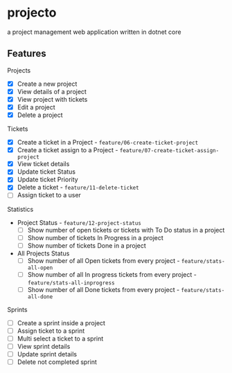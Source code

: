 # projecto
a project management web application written in dotnet core

## Features

Projects
- [x] Create a new project
- [x] View details of a project
- [x] View project with tickets
- [x] Edit a project
- [x] Delete a project

Tickets
- [x] Create a ticket in a Project - `feature/06-create-ticket-project`
- [x] Create a ticket assign to a Project - `feature/07-create-ticket-assign-project`
- [x] View ticket details 
- [x] Update ticket Status
- [x] Update ticket Priority
- [x] Delete a ticket - `feature/11-delete-ticket`
- [ ] Assign ticket to a user

Statistics
- Project Status - `feature/12-project-status`
  - [ ] Show number of open tickets or tickets with To Do status in a project
  - [ ] Show number of tickets In Progress in a project 
  - [ ] Show number of tickets Done in a project 
- All Projects Status
  - [ ] Show number of all Open tickets from every project - `feature/stats-all-open`
  - [ ] Show number of all In progress tickets from every project - `feature/stats-all-inprogress`
  - [ ] Show number of all Done tickets from every project - `feature/stats-all-done`

Sprints
- [ ] Create a sprint inside a project
- [ ] Assign ticket to a sprint
- [ ] Multi select a ticket to a sprint
- [ ] View sprint details
- [ ] Update sprint details
- [ ] Delete not completed sprint